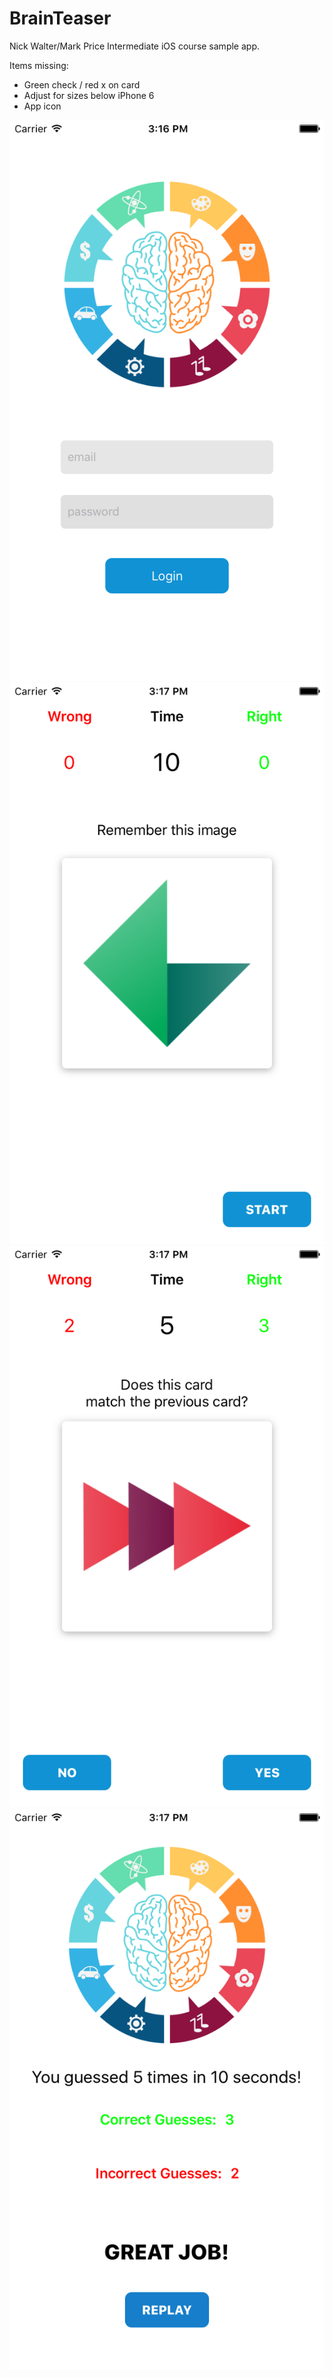 # BrainTeaser
Nick Walter/Mark Price Intermediate iOS course sample app.

Items missing:
* Green check / red x on card
* Adjust for sizes below iPhone 6
* App icon

![alt tag](https://github.com/genemcc/BrainTeaser/blob/master/Screenshots/Simulator%20Screen%20Shot%20Apr%203%2C%202016%2C%203.16.59%20PM.png)
![alt tag](https://github.com/genemcc/BrainTeaser/blob/master/Screenshots/Simulator%20Screen%20Shot%20Apr%203%2C%202016%2C%203.17.21%20PM.png)
![alt tag](https://github.com/genemcc/BrainTeaser/blob/master/Screenshots/Simulator%20Screen%20Shot%20Apr%203%2C%202016%2C%203.17.30%20PM.png)
![alt tag](https://github.com/genemcc/BrainTeaser/blob/master/Screenshots/Simulator%20Screen%20Shot%20Apr%203%2C%202016%2C%203.17.39%20PM.png)
